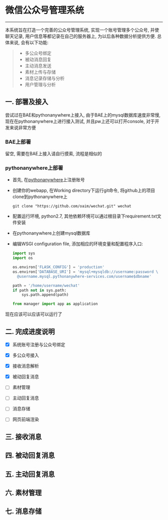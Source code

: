 # 微信公众号管理系统

---------

本系统旨在打造一个完善的公众号管理系统, 实现一个账号管理多个公众号, 并使聊天记录, 用户信息等都记录在自己的服务器上, 为以后各种数据分析提供方便. 总体来说, 会有以下功能:

> * 多公众号绑定
> * 被动消息回复
> * 主动消息发送
> * 素材上传与存储
> * 消息记录存储与分析
> * 用户管理与分析

## 一. 部署及接入

尝试过在BAE和pythonanywhere上接入, 由于BAE上的mysql数据库速度非常慢, 现在在pythonanywhere上进行接入测试, 并且pw上还可以打开console, 对于开发来说非常方便

### BAE上部署

留空, 需要在BAE上接入请自行摸索, 流程是相似的

### pythonanywhere上部署

- 首先, 在[pythonanywhere](https://www.pythonanywhere.com)上注册账号

- 创建你的webapp, 在Working directory下运行git命令, 将github上的项目clone到pythonanywhere上

  ```shell
  git clone "https://github.com/oaim/wechat.git" wechat
  ```

- 配置运行环境, python2.7, 其他依赖环境可以通过根目录下requirement.txt文件安装

- 在pythonanywhere上创建mysql数据库

- 编辑WSGI configuration file, 添加相应的环境变量和配置程序入口:

  ```python
  import sys
  import os

  os.environ['FLASK_CONFIG'] = 'production'
  os.environ['DATABASE_URI'] = 'mysql+mysqldb://username:password \
    @username.mysql.pythonanywhere-services.com/username$dbname'

  path = '/home/username/wechat'
  if path not in sys.path:
      sys.path.append(path)

  from manager import app as application
  ```

现在应该可以应该可以运行了

## 二. 完成进度说明

- [x] 系统账号注册与公众号绑定 
- [x] 多公众号接入
- [x] 接收消息解析
- [x] 被动回复消息
- [ ] 素材管理
- [ ] 主动回复消息
- [ ] 消息存储
- [ ] 网页前端渲染



## 三. 接收消息

## 四. 被动回复消息

## 五. 主动回复消息

## 六. 素材管理

## 七. 消息存储
